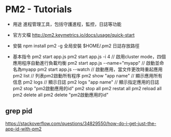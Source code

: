 # PM2 - Tutorials

* 用途
進程管理工具，包括守護進程，監控，日誌等功能

* 官方文檔 <http://pm2.keymetrics.io/docs/usage/quick-start>

* 安裝
npm install pm2 -g 全局安裝
$HOME/.pm2 日誌存放路徑

* 基本指令
pm2 start app.js
pm2 start app.js -i 4 // 啟用cluster mode，四個應用程序自動進行負載均衡
pm2 start app.js --name="myapp" // 啟動並命名為myapp
pm2 start app.js --watch // 啟動應用，當文件更改時重起應用
pm2 list // 列表pm2啟動所有程序
pm2 show "app name" // 顯示應用所有信息
pm2 logs // 顯示日誌
pm2 logs "app name" // 顯示指定應用的日誌
pm2 stop "pm2啟動應用的id"
pm2 stop all
pm2 restat all
pm2 reload all
pm2 delete all
pm2 delete "pm2啟動應用的id"

## grep pid

<https://stackoverflow.com/questions/34829550/how-do-i-get-just-the-app-id-with-pm2>